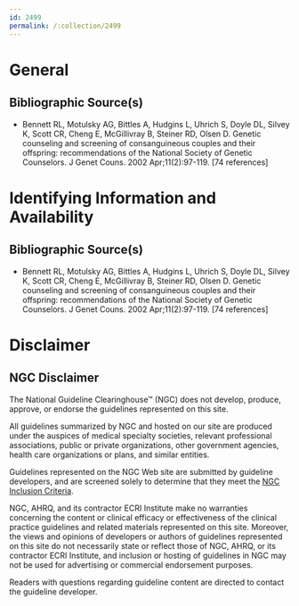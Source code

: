 ```yaml
---
id: 2499
permalink: /:collection/2499
---
```


# General

## Bibliographic Source(s)

- Bennett RL, Motulsky AG, Bittles A, Hudgins L, Uhrich S, Doyle DL, Silvey K, Scott CR, Cheng E, McGillivray B, Steiner RD, Olsen D. Genetic counseling and screening of consanguineous couples and their offspring: recommendations of the National Society of Genetic Counselors. J Genet Couns. 2002 Apr;11(2):97-119. [74 references]

# Identifying Information and Availability

## Bibliographic Source(s)

- Bennett RL, Motulsky AG, Bittles A, Hudgins L, Uhrich S, Doyle DL, Silvey K, Scott CR, Cheng E, McGillivray B, Steiner RD, Olsen D. Genetic counseling and screening of consanguineous couples and their offspring: recommendations of the National Society of Genetic Counselors. J Genet Couns. 2002 Apr;11(2):97-119. [74 references]

# Disclaimer

## NGC Disclaimer

The National Guideline Clearinghouse™ (NGC) does not develop, produce, approve, or endorse the guidelines represented on this site.

All guidelines summarized by NGC and hosted on our site are produced under the auspices of medical specialty societies, relevant professional associations, public or private organizations, other government agencies, health care organizations or plans, and similar entities.

Guidelines represented on the NGC Web site are submitted by guideline developers, and are screened solely to determine that they meet the [NGC Inclusion Criteria](/help-and-about/summaries/inclusion-criteria).

NGC, AHRQ, and its contractor ECRI Institute make no warranties concerning the content or clinical efficacy or effectiveness of the clinical practice guidelines and related materials represented on this site. Moreover, the views and opinions of developers or authors of guidelines represented on this site do not necessarily state or reflect those of NGC, AHRQ, or its contractor ECRI Institute, and inclusion or hosting of guidelines in NGC may not be used for advertising or commercial endorsement purposes.

Readers with questions regarding guideline content are directed to contact the guideline developer.

